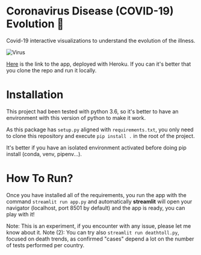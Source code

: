 # Coronavirus Disease (COVID-19) Evolution :hospital:

Covid-19 interactive visualizations to understand the evolution of the illness.

![Virus](https://media.giphy.com/media/vO2ByH5dWCJEc/giphy.gif)

[Here](http://sheltered-garden-02443.herokuapp.com/) is the link to the app, deployed with Heroku. If you can it's better that you clone the repo and run it locally.

# Installation

This project had been tested with python 3.6, so it's better to have an environment with this version of python to make it work.

As this package has `setup.py` aligned with `requirements.txt`, you only need to clone this repository and execute `pip install .` in the root of the project.

It's better if you have an isolated environment activated before doing pip install (conda, venv, pipenv...).

# How To Run?

Once you have installed all of the requirements, you run the app with the command `streamlit run app.py` and automatically **streamlit** will open your navigator (localhost, port 8501 by default) and the app is ready, you can play with it!

Note: This is an experiment, if you encounter with any issue, please let me know about it.
Note (2): You can try also `streamlit run deathtoll.py`, focused on death trends, as confirmed "cases" depend a lot on the number of tests performed per country.
